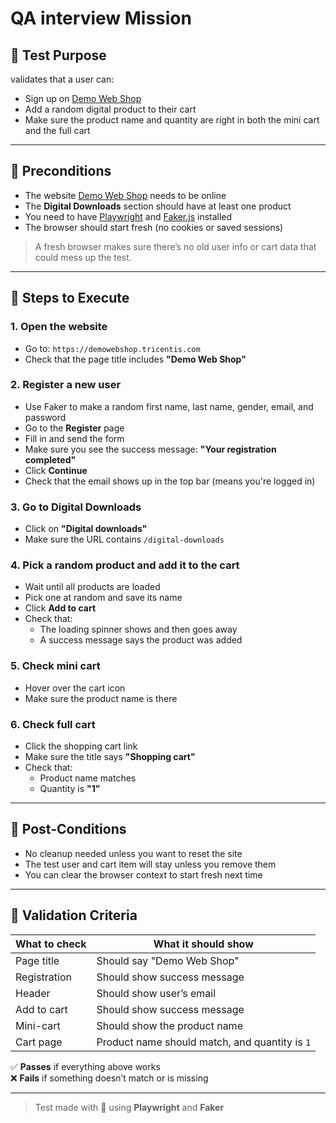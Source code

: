 # QA interview Mission

## 🔹 Test Purpose

validates that a user can:

- Sign up on [Demo Web Shop](https://demowebshop.tricentis.com)
- Add a random digital product to their cart
- Make sure the product name and quantity are right in both the mini cart and the full cart

---

## 🔹 Preconditions

- The website [Demo Web Shop](https://demowebshop.tricentis.com) needs to be online
- The **Digital Downloads** section should have at least one product
- You need to have [Playwright](https://playwright.dev/) and [Faker.js](https://github.com/faker-js/faker) installed
- The browser should start fresh (no cookies or saved sessions)

> A fresh browser makes sure there’s no old user info or cart data that could mess up the test.

---

## 🔹 Steps to Execute

### 1. Open the website
- Go to: `https://demowebshop.tricentis.com`
- Check that the page title includes **"Demo Web Shop"**

### 2. Register a new user
- Use Faker to make a random first name, last name, gender, email, and password
- Go to the **Register** page
- Fill in and send the form
- Make sure you see the success message: **"Your registration completed"**
- Click **Continue**
- Check that the email shows up in the top bar (means you're logged in)

### 3. Go to Digital Downloads
- Click on **"Digital downloads"**
- Make sure the URL contains `/digital-downloads`

### 4. Pick a random product and add it to the cart
- Wait until all products are loaded
- Pick one at random and save its name
- Click **Add to cart**
- Check that:
  - The loading spinner shows and then goes away
  - A success message says the product was added

### 5. Check mini cart
- Hover over the cart icon
- Make sure the product name is there

### 6. Check full cart
- Click the shopping cart link
- Make sure the title says **"Shopping cart"**
- Check that:
  - Product name matches
  - Quantity is **"1"**

---

## 🔹 Post-Conditions

- No cleanup needed unless you want to reset the site
- The test user and cart item will stay unless you remove them
- You can clear the browser context to start fresh next time

---

## 🔹 Validation Criteria

| What to check | What it should show |
|---------------|---------------------|
| Page title    | Should say "Demo Web Shop" |
| Registration  | Should show success message |
| Header        | Should show user’s email |
| Add to cart   | Should show success message |
| Mini-cart     | Should show the product name |
| Cart page     | Product name should match, and quantity is `1` |

✅ **Passes** if everything above works  
❌ **Fails** if something doesn’t match or is missing

---

> Test made with 💙 using **Playwright** and **Faker**
